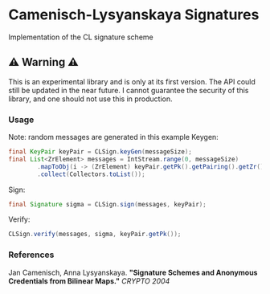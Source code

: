 # Camenisch-Lysyanskaya Signatures #
Implementation of the CL signature scheme

## ⚠ Warning ⚠ ##
This is an experimental library and is only at its first version. The API could still be updated in the near future.
I cannot guarantee the security of this library, and one should not use this in production.

### Usage ###
Note: random messages are generated in this example
Keygen:
```java
final KeyPair keyPair = CLSign.keyGen(messageSize);
final List<ZrElement> messages = IntStream.range(0, messageSize)
        .mapToObj(i -> (ZrElement) keyPair.getPk().getPairing().getZr().newRandomElement().getImmutable())
        .collect(Collectors.toList());
```

Sign:
```java
final Signature sigma = CLSign.sign(messages, keyPair);
```

Verify:
```java
CLSign.verify(messages, sigma, keyPair.getPk());
```

### References ###
Jan Camenisch, Anna Lysyanskaya. **"Signature Schemes and Anonymous Credentials from Bilinear Maps."** *CRYPTO 2004*
